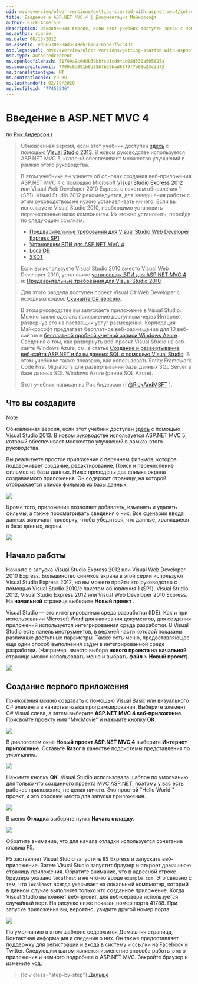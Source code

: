 ```yaml
---
uid: mvc/overview/older-versions/getting-started-with-aspnet-mvc4/intro-to-aspnet-mvc-4
title: Введение в ASP.NET MVC 4 | Документация Майкрософт
author: Rick-Anderson
description: Обновленная версия, если этот учебник доступен здесь с помощью Visual Studio 2013. В новом руководстве используется ASP.NET MVC 5, который предоставляет множество улучшений по сравнению с t...
ms.author: riande
ms.date: 08/15/2012
ms.assetid: ed66530a-04d5-49eb-b76a-85be1f57c437
msc.legacyurl: /mvc/overview/older-versions/getting-started-with-aspnet-mvc4/intro-to-aspnet-mvc-4
msc.type: authoredcontent
ms.openlocfilehash: 51709a9c6ddb39b8fcd1cd94cd08d530a595825a
ms.sourcegitcommit: 7709c0a091b8d55b7b33bad8849f7b66b23c3d72
ms.translationtype: MT
ms.contentlocale: ru-RU
ms.lasthandoff: 02/19/2020
ms.locfileid: "77455546"
---
```

# <a name="intro-to-aspnet-mvc-4"></a>Введение в ASP.NET MVC 4

по [Рик Андерсон (](https://twitter.com/RickAndMSFT)

> Обновленная версия, если этот учебник доступен [здесь](../../getting-started/introduction/getting-started.md) с помощью [Visual Studio 2013](https://my.visualstudio.com/Downloads?q=visual%20studio%202013). В новом руководстве используется ASP.NET MVC 5, который обеспечивает множество улучшений в рамках этого руководства.
>
> В этом учебнике вы узнаете об основах создания веб-приложения ASP.NET MVC 4 с помощью Microsoft [Visual Studio Express 2012](https://www.microsoft.com/visualstudio/11/products/express) или Visual Web Developer 2010 Express с пакетом обновления 1 (SP1). Visual Studio 2012 рекомендуется, для завершения работы с этим руководством не нужно устанавливать ничего. Если вы используете Visual Studio 2010, необходимо установить перечисленные ниже компоненты. Их можно установить, перейдя по следующим ссылкам:
>
> - [Предварительные требования для Visual Studio Web Developer Express SP1](https://www.microsoft.com/web/gallery/install.aspx?appid=VWD2010SP1Pack)
> - [Установщик ВПИ для ASP.NET MVC 4](https://go.microsoft.com/fwlink/?LinkId=243392)
> - [LocalDB](https://www.microsoft.com/web/gallery/install.aspx?appid=SQLLocalDBOnly_11_0)
> - [SSDT](https://blogs.msdn.com/b/rickandy/archive/2012/08/02/installing-and-using-sql-server-data-tools-ssdt-on-visual-studio-2010-and-vwd.aspx)
>
> Если вы используете Visual Studio 2010 вместо Visual Web Developer 2010, установите [установщик ВПИ для ASP.NET MVC 4](https://go.microsoft.com/fwlink/?LinkId=243392) и: [Предварительные требования для Visual Studio 2010](https://www.microsoft.com/web/gallery/install.aspx?appsxml=&amp;appid=VS2010SP1Pack)
>
> Для этого раздела доступен проект Visual C# Web Developer с исходным кодом. [Скачайте C# версию](https://code.msdn.microsoft.com/Intro-to-ASPNET-MVC-4-61d0219d/file/114480/1/MvcMovie.zip).
>
> В этом руководстве вы запускаете приложение в Visual Studio. Можно также сделать приложение доступным через Интернет, развернув его на поставщик услуг размещения. Корпорация Майкрософт предлагает бесплатное веб-размещение для 10 веб-сайтов в [бесплатной пробной учетной записи Windows Azure](https://www.windowsazure.com/pricing/free-trial/?WT.mc_id=A443DD604). Сведения о том, как развернуть веб-проект Visual Studio на веб-сайте Windows Azure, см. в статье [Создание и развертывание веб-сайта ASP.NET и базы данных SQL с помощью Visual Studio](https://docs.microsoft.com/dotnet/azure/). В этом учебнике также показано, как использовать Entity Framework Code First Migrations для развертывания базы данных SQL Server в базе данных SQL Windows Azure (ранее SQL Azure).
>
> Этот учебник написан на Рик Андерсон (( [@RickAndMSFT](https://twitter.com/#!/RickAndMSFT) ).

## <a name="what-youll-build"></a>Что вы создадите

> [!NOTE]
> Обновленная версия, если этот учебник доступен [здесь](../../getting-started/introduction/getting-started.md) с помощью [Visual Studio 2013](https://my.visualstudio.com/Downloads?q=visual%20studio%202013). В новом руководстве используется ASP.NET MVC 5, который обеспечивает множество улучшений в рамках этого руководства.

Вы реализуете простое приложение с перечнем фильмов, которое поддерживает создание, редактирование, Поиск и перечисление фильмов из базы данных. Ниже приведены два снимка экрана создаваемого приложения. Он содержит страницу, на которой отображается список фильмов из базы данных:

![](intro-to-aspnet-mvc-4/_static/image1.png)

Кроме того, приложение позволяет добавлять, изменять и удалять фильмы, а также просматривать сведения о них. Все сценарии ввода данных включают проверку, чтобы убедиться, что данные, хранящиеся в базе данных, верны.

![](intro-to-aspnet-mvc-4/_static/image2.png)

## <a name="getting-started"></a>Начало работы

Начните с запуска Visual Studio Express 2012 или Visual Web Developer 2010 Express. Большинство снимков экрана в этой серии используют Visual Studio Express 2012, но вы можете пройти это руководство с помощью Visual Studio 2010/с пакетом обновления 1 (SP1), Visual Studio 2012, Visual Studio Express 2012 или Visual Web Developer 2010 Express. На **начальной** странице выберите **Новый проект** .

Visual Studio — это интегрированная среда разработки (IDE). Как и при использовании Microsoft Word для написания документов, для создания приложений используется интегрированная среда разработки. В Visual Studio есть панель инструментов, в верхней части которой показаны различные доступные параметры. Также есть меню, предоставляющее еще один способ выполнения задач в интегрированной среде разработки. (Например, вместо выбора **нового проекта** на **начальной** странице можно использовать меню и выбрать **файл** &gt; **Новый проект**).

![](intro-to-aspnet-mvc-4/_static/image3.png)

## <a name="creating-your-first-application"></a>Создание первого приложения

Приложения можно создавать с помощью Visual Basic или визуального C# элемента в качестве языка программирования. Выберите элемент C# Visual слева, а затем выберите **ASP.NET MVC 4 веб-приложение**. Присвойте проекту имя &quot;MvcMovie&quot; и нажмите кнопку **ОК**.

![](intro-to-aspnet-mvc-4/_static/image4.png)

В диалоговом окне **Новый проект ASP.NET MVC 4** выберите **Интернет приложение**. Оставьте **Razor** в качестве подсистемы представления по умолчанию.

![](intro-to-aspnet-mvc-4/_static/image5.png)

Нажмите кнопку **ОК**. Visual Studio использовала шаблон по умолчанию для только что созданного проекта MVC ASP.NET, поэтому у вас есть рабочее приложение, не делая ничего. Это простой &quot;Hello World!&quot; проект, и это хорошее место для запуска приложения.

![](intro-to-aspnet-mvc-4/_static/image6.png)

В меню **Отладка** выберите пункт **Начать отладку**.

![](intro-to-aspnet-mvc-4/_static/image7.png)

Обратите внимание, что для начала отладки используется сочетание клавиш F5.

F5 заставляет Visual Studio запустить IIS Express и запускать веб-приложение. Затем Visual Studio запустит браузер и откроет домашнюю страницу приложения. Обратите внимание, что в адресной строке браузера указано `localhost` и не что-то вроде `example.com`. Это связано с тем, что `localhost` всегда указывает на локальный компьютер, который в данном случае выполняет только что созданное приложение. Когда Visual Studio выполняет веб-проект, для веб-сервера используется случайный порт. На рисунке ниже показан номер порта 41788. При запуске приложения вы, вероятно, увидите другой номер порта.

![](intro-to-aspnet-mvc-4/_static/image8.png)

По умолчанию в этом шаблоне содержится Домашняя страница, Контактная информация и сведения о них. Он также предоставляет поддержку для регистрации и входа в систему и ссылки на Facebook и Twitter. Следующим шагом является изменение способа работы этого приложения и немного подробнее о ASP.NET MVC. Закройте браузер и измените код.

> [!div class="step-by-step"]
> [Дальше](adding-a-controller.md)
